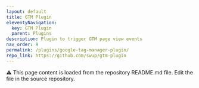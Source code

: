 ```yaml
---
layout: default
title: GTM Plugin
eleventyNavigation:
  key: GTM Plugin
  parent: Plugins
description: Plugin to trigger GTM page view events
nav_order: 9
permalink: /plugins/google-tag-manager-plugin/
repo_link: https://github.com/swup/gtm-plugin
---
```


⚠️ This page content is loaded from the repository README.md file. Edit the file in the source repository.
